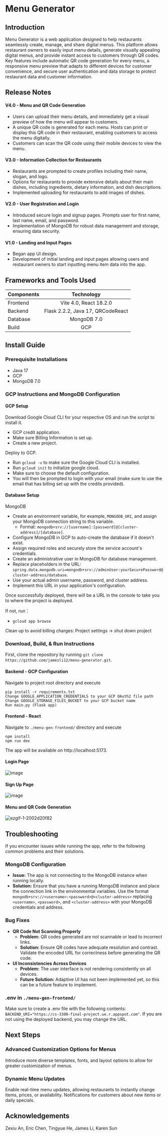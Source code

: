 # Menu Generator

## Introduction
Menu Generator is a web application designed to help restaurants seamlessly create, manage, and share digital menus. This platform allows restaurant owners to easily input menu details, generate visually appealing digital menus, and provide instant access to customers through QR codes. Key features include automatic QR code generation for every menu, a responsive menu preview that adapts to different devices for customer convenience, and secure user authentication and data storage to protect restaurant data and customer information.

## Release Notes
#### V4.0 - Menu and QR Code Generation
- Users can upload their menu details, and immediately get a visual preview of how the menu will appear to customers.
- A unique QR code is generated for each menu. Hosts can print or display this QR code in their restaurant, enabling customers to access the menu digitally.
- Customers can scan the QR code using their mobile devices to view the menu.
#### V3.0 - Information Collection for Restaurants
- Restaurants are prompted to create profiles including their name, slogan, and logo.
- Options for restaurants to provide extensive details about their main dishes, including ingredients, dietary information, and dish descriptions.
- Implemented uploading for restaurants to add images of dishes.
#### V2.0 - User Registration and Login
- Introduced secure login and signup pages. Prompts user for first name, last name, email, and password.
- Implementation of MongoDB for robust data management and storage, ensuring data security.
#### V1.0 - Landing and Input Pages
- Began app UI design.
- Development of initial landing and input pages allowing users and restaurant owners to start inputting menu item data into the app.

## Frameworks and Tools Used
| Components |            Technology             |
| :--------- | :-------------------------------: |
| Frontend   |      Vite 4.0, React 18.2.0       |
| Backend    | Flask 2.2.2, Java 17, QRCodeReact |
| Database   |            MongoDB 7.0            |
| Build      |                GCP                |

## Install Guide
### Prerequisite Installations
- Java 17
- GCP
- MongoDB 7.0

### GCP Instructions and MongoDB Configuration
#### GCP Setup
Download Google Cloud CLI for your respective OS and run the script to install it.
- GCP credit application.
- Make sure Billing Information is set up.
- Create a new project.

Deploy to GCP.
- Run `gcloud -v` to make sure the Google Cloud CLI is installed.
- Run `gcloud init` to initialize google cloud.
- Make sure to choose the default configuration.
- You will then be prompted to login with your email (make sure to use the email that has billing set up with the credits provided).

#### Database Setup
MongoDB
- Create an environment variable, for example, `MONGODB_URI`, and assign your MongoDB connection string to this variable.
  - Format: `mongodb+srv://[username]:[password]@[cluster-address]/[database]`.
- Configure MongoDB in GCP to auto-create the database if it doesn't exist.
- Assign required roles and securely store the service account's credentials.
- Create an administrative user in MongoDB for database management.
- Replace placeholders in the URL: `spring.data.mongodb.uri=mongodb+srv://adminUser:yourSecurePassword@cluster-address/database`.
- Use your actual admin username, password, and cluster address.
- Implement this URL in your application's configuration.

Once successfully deployed, there will be a URL in the console to take you to where the project is deployed.

If not, run：

- `gcloud app browse`

Clean up to avoid billing charges: Project settings -> shut down project

### Download, Build, & Run Instructions
First, clone the repository by running `git clone https://github.com/jamesli12/menu-generator.git`.

#### Backend - GCP Configuration

Navigate to project root directory and execute

```
pip install -r requirements.txt
Change GOOGLE_APPLICATION_CREDENTIALS to your GCP OAuth2 file path
Change GOOGLE_STORAGE_FILES_BUCKET to your GCP bucket name
Run main.py (Flask app)
```

#### Frontend - React

Navigate to `./menu-gen-frontend/` directory and execute

```
npm install
npm run dev
```

The app will be available on http://localhost:5173.

#### Login Page
![image](https://github.com/jamesli12/menu-generator/assets/91359766/f3e4ee67-438c-4d7e-9068-e9e126d60e34)

#### Sign Up Page
![image](https://github.com/jamesli12/menu-generator/assets/91359766/bde43fa0-7a98-49d5-98a6-5c8e1d3577ab)

#### Menu and QR Code Generation
![ezgif-1-2002d20f82](https://github.com/jamesli12/menu-generator/assets/112535058/8a62bb4a-5383-4296-be3b-8c62146588e8)

## Troubleshooting <a name="troubleshooting"></a>
If you encounter issues while running the app, refer to the following common problems and their solutions.

### MongoDB Configuration
- **Issue:** The app is not connecting to the MongoDB instance when running locally.
- **Solution:** Ensure that you have a running MongoDB instance and place the connection link in the environmental variables. Use the format `mongodb+srv://<username>:<password>@<cluster-address>` replacing `<username>`, `<password>`, and `<cluster-address>` with your MongoDB credentials and address.

### Bug Fixes
- **QR Code Not Scanning Properly**
  - **Problem:** QR codes generated are not scannable or lead to incorrect links.
  - **Solution:** Ensure QR codes have adequate resolution and contrast. Validate the encoded URL for correctness before generating the QR code.
- **UI Inconsistencies Across Devices**
  - **Problem:** The user interface is not rendering consistently on all devices.
  - **Future Solution:** Adaptive UI has not been implemented yet, so this can be a future feature to implement.

### .env in `./menu-gen-frontend/`
Make sure to create a .env file with the following contents:
`BACKEND_URI="https://cs-3300-final-project.ue.r.appspot.com"`.
If you are not using the deployed backend, you may change the URL.

## Next Steps
### Advanced Customization Options for Menus
Introduce more diverse templates, fonts, and layout options to allow for greater customization of menus.

### Dynamic Menu Updates
Enable real-time menu updates, allowing restaurants to instantly change items, prices, or availability. Notifications for customers about new items or daily specials.

## Acknowledgements
Zexiu An, Eric Chen, Tingyue He, James Li, Karen Sun
